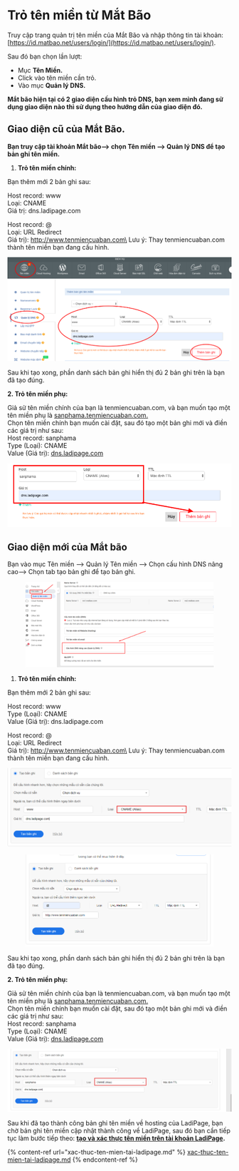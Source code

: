 # Trỏ tên miền từ Mắt Bão

Truy cập trang quản trị tên miền của Mắt Bão và nhập thông tin tài khoản:\
[https://id.matbao.net/users/login/](https://id.matbao.net/users/login/).

Sau đó bạn chọn lần lượt:

* Mục **Tên Miền.**
* Click vào tên miền cần trỏ.
* Vào mục **Quản lý DNS.**

**Mắt bão hiện tại có 2 giao diện cấu hình trỏ DNS, bạn xem mình đang sử dụng giao diện nào thì sử dụng theo hướng dẫn của giao diện đó.**

## **Giao diện cũ của Mắt Bão.**

**Bạn truy cập tài khoản Mắt bão--> chọn Tên miền --> Quản lý DNS để tạo bản ghi tên miền.**

1. **Trỏ tên miền chính:**

Bạn thêm mới 2 bản ghi sau:

Host record: www\
Loại: CNAME\
Giá trị: dns.ladipage.com

Host record: @\
Loại: URL Redirect\
Giá trị): http://www.tenmiencuaban.com\
Lưu ý: Thay tenmiencuaban.com thành tên miền bạn đang cấu hình.

![](<../.gitbook/assets/image (734).png>)

Sau khi tạo xong, phần danh sách bản ghi hiển thị đủ 2 bản ghi trên là bạn đã tạo đúng.

**2. Trỏ tên miền phụ:**&#x20;

Giả sử tên miền chính của bạn là tenmiencuaban.com, và bạn muốn tạo một tên miền phụ là [sanphama.tenmiencuaban.com.](http://sanphama.tenmiencuaban.com/)\
Chọn tên miền chính bạn muốn cài đặt, sau đó tạo một bản ghi mới và điền các giá trị như sau:\
Host record: sanphama\
Type (Loại): CNAME\
Value (Giá trị): [dns.ladipage.com](http://dns.ladipage.com/)

![](<../.gitbook/assets/image (697).png>)

## Giao diện mới của Mắt bão

Bạn vào mục Tên miền --> Quản lý Tên miền --> Chọn cấu hình DNS nâng cao--> Chọn tab tạo bản ghi để tạo bản ghi.

<figure><img src="../.gitbook/assets/mắt bão 2.png" alt=""><figcaption></figcaption></figure>

1. **Trỏ tên miền chính:**

Bạn thêm mới 2 bản ghi sau:

Host record: www\
Type (Loại): CNAME\
Value (Giá trị): dns.ladipage.com

Host record: @\
Loại: URL Redirect\
Giá trị): http://www.tenmiencuaban.com\
Lưu ý: Thay tenmiencuaban.com thành tên miền bạn đang cấu hình.

![](<../.gitbook/assets/image (1059).png>)

<figure><img src="../.gitbook/assets/mắt bão.png" alt=""><figcaption></figcaption></figure>

Sau khi tạo xong, phần danh sách bản ghi hiển thị đủ 2 bản ghi trên là bạn đã tạo đúng.

**2. Trỏ tên miền phụ:**&#x20;

Giả sử tên miền chính của bạn là tenmiencuaban.com, và bạn muốn tạo một tên miền phụ là [sanphama.tenmiencuaban.com.](http://sanphama.tenmiencuaban.com/)\
Chọn tên miền chính bạn muốn cài đặt, sau đó tạo một bản ghi mới và điền các giá trị như sau:\
Host record: sanphama\
Type (Loại): CNAME\
Value (Giá trị): [dns.ladipage.com](http://dns.ladipage.com/)

![](<../.gitbook/assets/image (350).png>)

Sau khi đã tạo thành công bản ghi tên miền về hosting của LadiPage, bạn chờ bản ghi tên miền cập nhật thành công về LadiPage, sau đó bạn cần tiếp tục làm bước tiếp theo: [**tạo và xác thực tên miền trên tài khoản LadiPage**](https://help.ladipage.vn/ten-mien/xac-thuc-ten-mien-tai-ladipage)**.**

{% content-ref url="xac-thuc-ten-mien-tai-ladipage.md" %}
[xac-thuc-ten-mien-tai-ladipage.md](xac-thuc-ten-mien-tai-ladipage.md)
{% endcontent-ref %}




